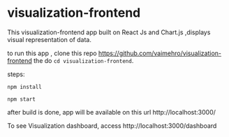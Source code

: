 # visualization-frontend

This visualization-frontend app built on React Js and Chart.js  ,displays visual representation of data.

to run this app , clone this repo https://github.com/vaimehro/visualization-frontend the do  `cd visualization-frontend`.

steps:

`npm install`

`npm start`

after build is done, app will be available on this url http://localhost:3000/

To see Visualization dashboard, access http://localhost:3000/dashboard
